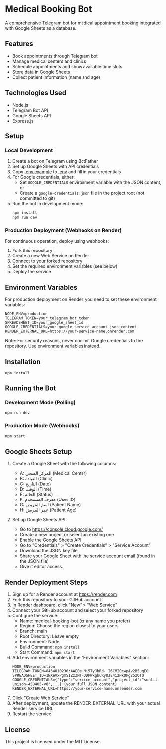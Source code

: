 # Medical Booking Bot

A comprehensive Telegram bot for medical appointment booking integrated with Google Sheets as a database.

## Features
- Book appointments through Telegram bot
- Manage medical centers and clinics
- Schedule appointments and show available time slots
- Store data in Google Sheets
- Collect patient information (name and age)

## Technologies Used
- Node.js
- Telegram Bot API
- Google Sheets API
- Express.js

## Setup

### Local Development
1. Create a bot on Telegram using BotFather
2. Set up Google Sheets with API credentials
3. Copy [.env.example](file:///c%3A/Users/hussein%20tech/StudioProjects/New%20folder%20%284%29/.env.example) to [.env](file:///c%3A/Users/hussein%20tech/StudioProjects/New%20folder%20%284%29/.env) and fill in your credentials
4. For Google credentials, either:
   - Set `GOOGLE_CREDENTIALS` environment variable with the JSON content, or
   - Create a `google-credentials.json` file in the project root (not committed to git)
5. Run the bot in development mode:
   ```bash
   npm install
   npm run dev
   ```

### Production Deployment (Webhooks on Render)
For continuous operation, deploy using webhooks:

1. Fork this repository
2. Create a new Web Service on Render
3. Connect to your forked repository
4. Set the required environment variables (see below)
5. Deploy the service

## Environment Variables

For production deployment on Render, you need to set these environment variables:

```
NODE_ENV=production
TELEGRAM_TOKEN=your_telegram_bot_token
SPREADSHEET_ID=your_google_sheet_id
GOOGLE_CREDENTIALS=your_google_service_account_json_content
RENDER_EXTERNAL_URL=https://your-service-name.onrender.com
```

Note: For security reasons, never commit Google credentials to the repository. Use environment variables instead.

## Installation
```bash
npm install
```

## Running the Bot

### Development Mode (Polling)
```bash
npm run dev
```

### Production Mode (Webhooks)
```bash
npm start
```

## Google Sheets Setup

1. Create a Google Sheet with the following columns:
   - A: المركز الصحي (Medical Center)
   - B: العيادة (Clinic)
   - C: التاريخ (Date)
   - D: الوقت (Time)
   - E: الحالة (Status)
   - F: معرف المستخدم (User ID)
   - G: اسم المريض (Patient Name)
   - H: عمر المريض (Patient Age)

2. Set up Google Sheets API:
   - Go to https://console.cloud.google.com/
   - Create a new project or select an existing one
   - Enable the Google Sheets API
   - Go to "Credentials" > "Create Credentials" > "Service Account"
   - Download the JSON key file
   - Share your Google Sheet with the service account email (found in the JSON file)
   - Give it editor access.

## Render Deployment Steps

1. Sign up for a Render account at https://render.com
2. Fork this repository to your GitHub account
3. In Render dashboard, click "New" > "Web Service"
4. Connect your GitHub account and select your forked repository
5. Configure the service:
   - Name: medical-booking-bot (or any name you prefer)
   - Region: Choose the region closest to your users
   - Branch: main
   - Root Directory: Leave empty
   - Environment: Node
   - Build Command: `npm install`
   - Start Command: `npm start`
6. Add environment variables in the "Environment Variables" section:
   ```
   NODE_ENV=production
   TELEGRAM_TOKEN=8434810230:AAE0e_Nj5TyJbRd-_I6CMIOcwpAv2B5ugE0
   SPREADSHEET_ID=1NXeVxPgmSIZzZNT-ODPWkgbuRyOJE4i2NkOPg25zOTQ
   GOOGLE_CREDENTIALS={"type":"service_account","project_id":"sunlit-unison-458405-v8",...} (your full JSON content)
   RENDER_EXTERNAL_URL=https://your-service-name.onrender.com
   ```
7. Click "Create Web Service"
8. After deployment, update the RENDER_EXTERNAL_URL with your actual Render service URL
9. Restart the service

## License
This project is licensed under the MIT License.